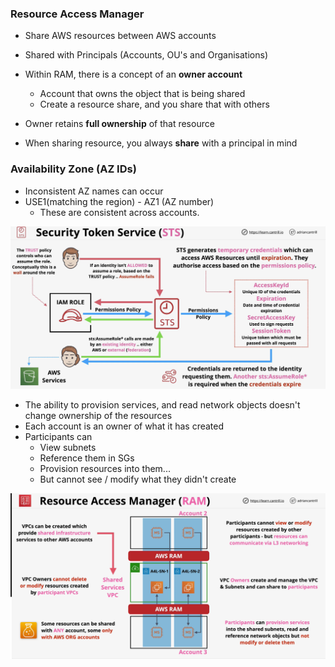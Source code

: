 ### Resource Access Manager

* Share AWS resources between AWS accounts
* Shared with Principals (Accounts, OU's and Organisations)

* Within RAM, there is a concept of an **owner account**
  * Account that owns the object that is being shared
  * Create a resource share, and you share that with others
* Owner retains **full ownership** of that resource
* When sharing resource, you always **share** with a principal in mind 

### Availability Zone (AZ IDs)
* Inconsistent AZ names can occur
* USE1(matching the region) - AZ1 (AZ number)
  * These are consistent across accounts.

<img src="./images/sts.jpg"/>

* The ability to provision services, and read network objects doesn't change ownership of the resources
* Each account is an owner of what it has created
* Participants can 
  * View subnets 
  * Reference them in SGs 
  * Provision resources into them... 
  * But cannot see / modify what they didn't create


<img src="./images/ram2.jpg"/>

